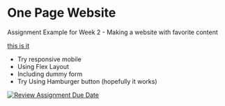 # One Page Website 
Assignment Example for Week 2 - Making a website with favorite content 

[this is it](https://houseofmooja.netlify.app/)

- Try responsive mobile
- Using Flex Layout
- Including dummy form
- Try Using Hamburger button (hopefully it works)



[![Review Assignment Due Date](https://classroom.github.com/assets/deadline-readme-button-24ddc0f5d75046c5622901739e7c5dd533143b0c8e959d652212380cedb1ea36.svg)](https://classroom.github.com/a/6H2sAzcR)
